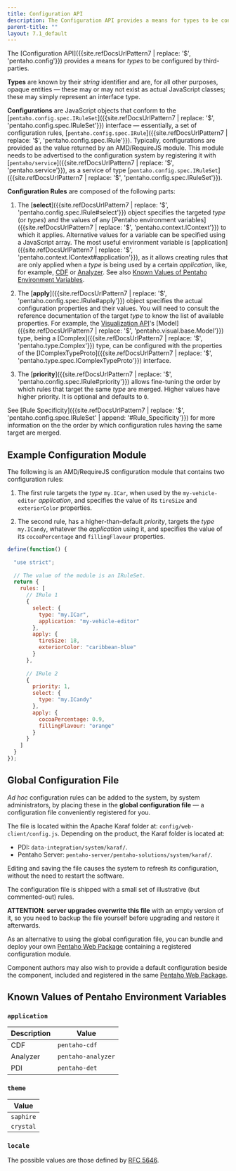 ```yaml
---
title: Configuration API
description: The Configuration API provides a means for types to be configured by third-parties.
parent-title: ""
layout: 7.1_default
---
```


The 
[Configuration API]({{site.refDocsUrlPattern7 | replace: '$', 'pentaho.config'}}) 
provides a means for _types_ to be configured by third-parties.

**Types** are known by their _string_ identifier and are, for all other purposes, opaque entities
— these may or may not exist as actual JavaScript classes; these may simply represent an interface type.

**Configurations** are JavaScript objects that conform to the 
[`pentaho.config.spec.IRuleSet`]({{site.refDocsUrlPattern7 | replace: '$', 'pentaho.config.spec.IRuleSet'}}) interface
— essentially, a set of configuration rules,
[`pentaho.config.spec.IRule`]({{site.refDocsUrlPattern7 | replace: '$', 'pentaho.config.spec.IRule'}}).
Typically, 
configurations are provided as the value returned by an AMD/RequireJS module.
This module needs to be advertised to the configuration system by registering it
with [`pentaho/service`]({{site.refDocsUrlPattern7 | replace: '$', 'pentaho.service'}}),
as a service of type [`pentaho.config.spec.IRuleSet`]({{site.refDocsUrlPattern7 | replace: '$', 'pentaho.config.spec.IRuleSet'}}).

**Configuration Rules** are composed of the following parts:

1. The [**select**]({{site.refDocsUrlPattern7 | replace: '$', 'pentaho.config.spec.IRule#select'}}) object
   specifies the targeted _type_ (or _types_) and the values of any 
   [Pentaho environment variables]({{site.refDocsUrlPattern7 | replace: '$', 'pentaho.context.IContext'}})
   to which it applies. Alternative values for a variable can be specified using a JavaScript array. 
   The most useful environment variable is 
   [application]({{site.refDocsUrlPattern7 | replace: '$', 'pentaho.context.IContext#application'}}),
   as it allows creating rules that are only applied when a _type_ is being used by a certain _application_,
   like, for example, 
   [CDF](https://community.hitachivantara.com/docs/DOC-1009859) or 
   [Analyzer](https://www.hitachivantara.com/en-us/products/big-data-integration-analytics/pentaho-business-analytics.html).
   See also [Known Values of Pentaho Environment Variables](#known-values-of-pentaho-environment-variables).
   
2. The [**apply**]({{site.refDocsUrlPattern7 | replace: '$', 'pentaho.config.spec.IRule#apply'}}) object
   specifies the actual configuration properties and their values.
   You will need to consult the reference documentation of the target _type_ to know the list of available properties.
   For example, the [Visualization API](visual)'s 
   [Model]({{site.refDocsUrlPattern7 | replace: '$', 'pentaho.visual.base.Model'}}) type,
   being a [Complex]({{site.refDocsUrlPattern7 | replace: '$', 'pentaho.type.Complex'}}) type,
   can be configured with the properties of the 
   [IComplexTypeProto]({{site.refDocsUrlPattern7 | replace: '$', 'pentaho.type.spec.IComplexTypeProto'}}) interface.

3. The [**priority**]({{site.refDocsUrlPattern7 | replace: '$', 'pentaho.config.spec.IRule#priority'}}) 
   allows fine-tuning the order by which rules that target the same _type_ are merged.
   Higher values have higher priority. It is optional and defaults to `0`.

See 
[Rule Specificity]({{site.refDocsUrlPattern7 | replace: '$', 'pentaho.config.spec.IRuleSet' | append: '#Rule_Specificity'}}) 
for more information on the the order by which configuration rules having the same target are merged.


## Example Configuration Module

The following is an AMD/RequireJS configuration module that contains two configuration rules:

1. The first rule targets the _type_ `my.ICar`,
when used by the `my-vehicle-editor` _application_,
and specifies the value of its `tireSize` and `exteriorColor` properties.

2. The second rule, has a higher-than-default _priority_, targets the _type_ `my.ICandy`,
whatever the _application_ using it,
and specifies the value of its `cocoaPercentage` and `fillingFlavour` properties.

```js
define(function() {
  
  "use strict";
  
  // The value of the module is an IRuleSet.
  return {
    rules: [
      // IRule 1
      {
        select: {
          type: "my.ICar",
          application: "my-vehicle-editor"
        },
        apply: {
          tireSize: 18,
          exteriorColor: "caribbean-blue"
        }
      },
    
      // IRule 2
      {
        priority: 1,
        select: {
          type: "my.ICandy"
        },
        apply: {
          cocoaPercentage: 0.9,
          fillingFlavour: "orange"
        }
      }
    ]
  }
});
```


## Global Configuration File

_Ad hoc_ configuration rules can be added to the system, by system administrators, 
by placing these in the **global configuration file** — 
a configuration file conveniently registered for you.

The file is located within the Apache Karaf folder at: `config/web-client/config.js`.
Depending on the product, the Karaf folder is located at: 
- PDI: `data-integration/system/karaf/`.
- Pentaho Server: `pentaho-server/pentaho-solutions/system/karaf/`.

Editing and saving the file causes the system to refresh its configuration,
without the need to restart the software.

The configuration file is shipped with a small set of illustrative (but commented-out) rules.

**ATTENTION**: **server upgrades overwrite this file** with an empty version of it, 
so you need to backup the file yourself before upgrading and restore it afterwards.

As an alternative to using the global configuration file, 
you can bundle and deploy your own [Pentaho Web Package](web-package) 
containing a registered configuration module.

Component authors may also wish to provide a default configuration beside the component,
included and registered in the same [Pentaho Web Package](web-package). 


## Known Values of Pentaho Environment Variables
### `application`

| Description | Value              |
|-------------|--------------------|
| CDF         | `pentaho-cdf`      |
| Analyzer    | `pentaho-analyzer` |
| PDI         | `pentaho-det`      |

### `theme`

| Value       |
|-------------|
|`saphire`    |
|`crystal`    |

### `locale`

The possible values are those defined by [RFC 5646](https://tools.ietf.org/html/rfc5646).
